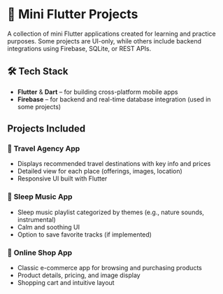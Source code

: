 # 📱 Mini Flutter Projects

A collection of mini Flutter applications created for learning and practice purposes. Some projects are UI-only, while others include backend integrations using Firebase, SQLite, or REST APIs.

## 🛠️ Tech Stack

- **Flutter** & **Dart** – for building cross-platform mobile apps  
- **Firebase** – for backend and real-time database integration (used in some projects)  


## **Projects Included**

### 🔹 **Travel Agency App**
- Displays recommended travel destinations with key info and prices  
- Detailed view for each place (offerings, images, location)  
- Responsive UI built with Flutter  

### 🔹 **Sleep Music App**
- Sleep music playlist categorized by themes (e.g., nature sounds, instrumental)  
- Calm and soothing UI  
- Option to save favorite tracks (if implemented)  

### 🔹 **Online Shop App**
- Classic e-commerce app for browsing and purchasing products  
- Product details, pricing, and image display  
- Shopping cart and intuitive layout  
